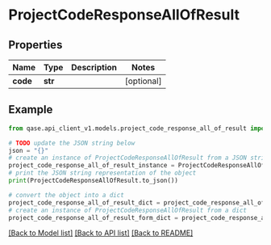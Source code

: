 # ProjectCodeResponseAllOfResult


## Properties

Name | Type | Description | Notes
------------ | ------------- | ------------- | -------------
**code** | **str** |  | [optional] 

## Example

```python
from qase.api_client_v1.models.project_code_response_all_of_result import ProjectCodeResponseAllOfResult

# TODO update the JSON string below
json = "{}"
# create an instance of ProjectCodeResponseAllOfResult from a JSON string
project_code_response_all_of_result_instance = ProjectCodeResponseAllOfResult.from_json(json)
# print the JSON string representation of the object
print(ProjectCodeResponseAllOfResult.to_json())

# convert the object into a dict
project_code_response_all_of_result_dict = project_code_response_all_of_result_instance.to_dict()
# create an instance of ProjectCodeResponseAllOfResult from a dict
project_code_response_all_of_result_form_dict = project_code_response_all_of_result.from_dict(project_code_response_all_of_result_dict)
```
[[Back to Model list]](../README.md#documentation-for-models) [[Back to API list]](../README.md#documentation-for-api-endpoints) [[Back to README]](../README.md)


